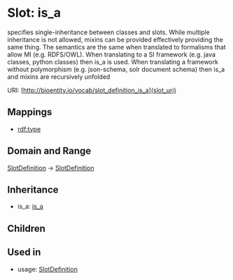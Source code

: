 # Slot: is_a


specifies single-inheritance between classes and slots. While multiple inheritance is not allowed, mixins can be provided effectively providing the same thing. The semantics are the same when translated to formalisms that allow MI (e.g. RDFS/OWL). When translating to a SI framework (e.g. java classes, python classes) then is_a is used. When translating a framework without polymorphism (e.g. json-schema, solr document schema) then is_a and mixins are recursively unfolded

URI: [http://bioentity.io/vocab/slot_definition_is_a](slot_uri)
## Mappings

 * [rdf:type](http://purl.obolibrary.org/obo/rdf_type)
## Domain and Range

[SlotDefinition](SlotDefinition.md) -> [SlotDefinition](SlotDefinition.md)
## Inheritance

 *  is_a: [is_a](is_a.md)
## Children

## Used in

 *  usage: [SlotDefinition](SlotDefinition.md)
